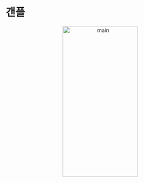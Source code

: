 # 갠플

<p align="center">
  <img src="https://github.com/Kbigstar/2024_Spring_Project/assets/93638178/1cd77ab0-2802-4a30-a210-6723af843cef" alt="main" width="200" height="400">
</p>


